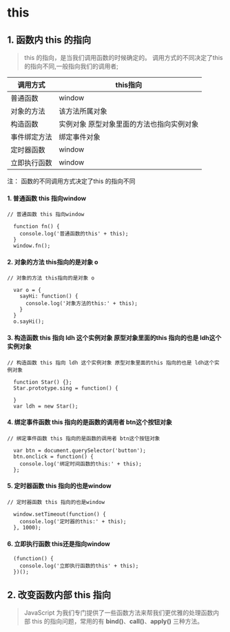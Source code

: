 # this

## 1. 函数内 this 的指向

> this 的指向，是当我们调用函数的时候确定的。 调用方式的不同决定了this 的指向不同,一般指向我们的调用者;

调用方式|this指向
--|--
普通函数| window
对象的方法| 该方法所属对象
构造函数| 实例对象 原型对象里面的方法也指向实例对象
事件绑定方法| 绑定事件对象 
定时器函数| window
立即执行函数| window

注： 函数的不同调用方式决定了this 的指向不同
#### 1. 普通函数 this 指向window
```JS
// 普通函数 this 指向window 

  function fn() {
    console.log('普通函数的this' + this);
  }
  window.fn();
```
#### 2. 对象的方法 this指向的是对象 o
```JS
// 对象的方法 this指向的是对象 o

  var o = {
    sayHi: function() {
      console.log('对象方法的this:' + this);
    }
  }
  o.sayHi();
```
#### 3. 构造函数 this 指向 ldh 这个实例对象 原型对象里面的this 指向的也是 ldh这个实例对象
```JS
// 构造函数 this 指向 ldh 这个实例对象 原型对象里面的this 指向的也是 ldh这个实例对象 

  function Star() {};
  Star.prototype.sing = function() {

  }
  var ldh = new Star();
```
#### 4. 绑定事件函数 this 指向的是函数的调用者 btn这个按钮对象
```JS
// 绑定事件函数 this 指向的是函数的调用者 btn这个按钮对象

  var btn = document.querySelector('button');
  btn.onclick = function() {
    console.log('绑定时间函数的this:' + this);
  };
```
#### 5. 定时器函数 this 指向的也是window
```JS
// 定时器函数 this 指向的也是window

  window.setTimeout(function() {
    console.log('定时器的this:' + this);
  }, 1000);
```
#### 6. 立即执行函数 this还是指向window
```JS
  (function() {
    console.log('立即执行函数的this' + this);
  })();
```

## 2. 改变函数内部 this 指向
 >JavaScript 为我们专门提供了一些函数方法来帮我们更优雅的处理函数内部 this 的指向问题，常用的有 **bind()**、**call()**、**apply()** 三种方法。
